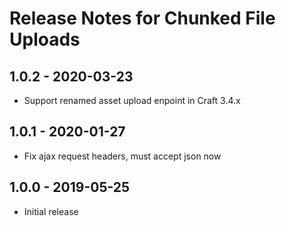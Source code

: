 # Release Notes for Chunked File Uploads

## 1.0.2 - 2020-03-23
- Support renamed asset upload enpoint in Craft 3.4.x

## 1.0.1 - 2020-01-27
- Fix ajax request headers, must accept json now

## 1.0.0 - 2019-05-25
- Initial release
